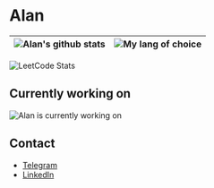 # Alan
|![Alan's github stats](https://github-readme-stats.vercel.app/api?username=JollyGoal&count_private=true&show_icons=true&theme=graywhite)|![My lang of choice](https://github-readme-stats.vercel.app/api/top-langs/?username=JollyGoal&layout=compact&langs_count=12&theme=graywhite)|
|---|---|
![LeetCode Stats](https://leetcard.jacoblin.cool/JollyGoal?theme=light&font=Montserrat&ext=heatmap)

## Currently working on
![Alan is currently working on](https://github-readme-stats.vercel.app/api/pin/?username=JollyGoal&repo=broadcaster-vue&theme=graywhite)

## Contact
* [Telegram](https://t.me/JollyGoal)
* [LinkedIn](https://www.linkedin.com/in/alan-salokhiddinov-6a70b31b0)
